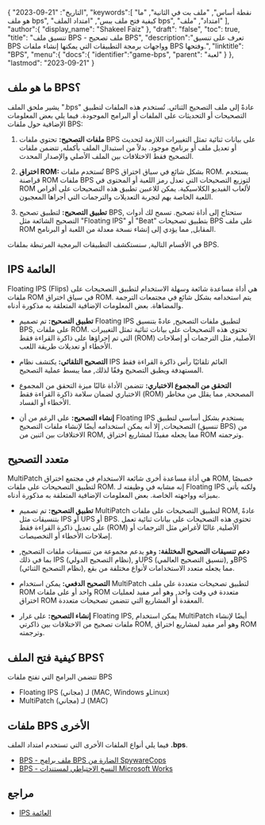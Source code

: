 {
"التاريخ": "21-09-2023",
   "keywords":[
"نقطة أساس",
"ملف بت في الثانية",
"ما هو ملف bps",
"كيفية فتح ملف ببس",
"امتداد الملف bps",
"امتداد",
"ملف"
],
   "author":{
"display_name": "Shakeel Faiz"
},
"draft": "false",
"toc": true,
"title": "تنسيق ملف BPS - ملف تصحيح BPS",
   "description":"تعرف على تنسيق BPS وواجهات برمجة التطبيقات التي يمكنها إنشاء ملفات BPS وفتحها.",
"linktitle": "BPS",
   "menu":{
      "docs":{
         "identifier":"game-bps",
"parent": "لعبة"
}
},
"lastmod": "2023-09-21"
}

## ما هو ملف BPS؟

يشير ملحق الملف ".bps" عادةً إلى ملف التصحيح الثنائي. تُستخدم هذه الملفات لتطبيق التصحيحات أو التحديثات على الملفات أو البرامج الموجودة. فيما يلي بعض المعلومات الإضافية حول ملفات BPS:

1. **ملفات التصحيح:** تحتوي ملفات BPS على بيانات ثنائية تمثل التغييرات اللازمة لتحديث أو تعديل ملف أو برنامج موجود. بدلاً من استبدال الملف بأكمله, تتضمن ملفات التصحيح فقط الاختلافات بين الملف الأصلي والإصدار المحدث.

2. **اختراق ROM:** تُستخدم ملفات BPS بشكل شائع في سياق اختراق ROM. يستخدم قراصنة ROM ملفات BPS لتوزيع التصحيحات التي تعدل رمز اللعبة أو المحتوى في ROM لألعاب الفيديو الكلاسيكية. يمكن للاعبين تطبيق هذه التصحيحات على أقراص اللعبة الخاصة بهم لتجربة التعديلات والترجمات التي أجراها المعجبون.

3. **تطبيق التصحيح:** لتطبيق تصحيح BPS, ستحتاج إلى أداة تصحيح. تسمح لك أدوات التصحيح الشائعة مثل "Floating IPS" أو "Beat" بتطبيق تصحيحات BPS على ملف ROM المقابل, مما يؤدي إلى إنشاء نسخة معدلة من اللعبة أو البرنامج.

في الأقسام التالية, سنستكشف التطبيقات البرمجية المرتبطة بملفات BPS.

## IPS العائمة

Floating IPS (Flips) هي أداة مساعدة شائعة وسهلة الاستخدام لتطبيق التصحيحات على ملفات ROM في سياق اختراق ROM. يتم استخدامه بشكل شائع في مجتمعات الترجمة والمضاهاة. بعض المعلومات الإضافية المتعلقة به مذكورة أدناه.

- **تطبيق التصحيح:** تم تصميم Floating IPS لتطبيق ملفات التصحيح, عادةً بتنسيق BPS, على ملفات ROM. تحتوي هذه التصحيحات على بيانات ثنائية تمثل التغييرات التي تم إجراؤها على ذاكرة القراءة فقط (ROM) الأصلية, مثل الترجمات أو إصلاحات الأخطاء أو تعديلات طريقة اللعب.

- **التصحيح التلقائي:** يكتشف نظام IPS العائم تلقائيًا رأس ذاكرة القراءة فقط المستهدفة ويطبق التصحيح وفقًا لذلك, مما يبسط عملية التصحيح.

- **التحقق من المجموع الاختباري:** تتضمن الأداة غالبًا ميزة التحقق من المجموع الاختباري لضمان سلامة ذاكرة القراءة فقط (ROM) المصححة, مما يقلل من مخاطر الأخطاء أو الفساد.

- **إنشاء التصحيح:** على الرغم من أن Floating IPS يستخدم بشكل أساسي لتطبيق التصحيحات, إلا أنه يمكن استخدامه أيضًا لإنشاء ملفات التصحيح (تنسيق BPS) من الاختلافات بين اثنين من ROM, مما يجعله مفيدًا لمشاريع اختراق ROM وترجمته.

## متعدد التصحيح

MultiPatch هي أداة مساعدة أخرى شائعة الاستخدام في مجتمع اختراق ROM, خصيصًا لتطبيق التصحيحات على ملفات ROM. إنه مشابه في وظيفته لـ Floating IPS ولكنه يأتي بميزاته وواجهته الخاصة. بعض المعلومات الإضافية المتعلقة به مذكورة أدناه.

- **تطبيق التصحيح:** تم تصميم MultiPatch لتطبيق التصحيحات على ملفات ROM, عادةً بتنسيقات مثل IPS أو UPS أو BPS. تحتوي هذه التصحيحات على بيانات ثنائية تعمل على تعديل ذاكرة القراءة فقط (ROM) الأصلية, غالبًا لأغراض مثل الترجمات أو إصلاحات الأخطاء أو التخصيصات.

- **دعم تنسيقات التصحيح المختلفة:** وهو يدعم مجموعة من تنسيقات ملفات التصحيح, بما في ذلك IPS (نظام التصحيح الدولي), وUPS (تنسيق التصحيح العالمي), وBPS (نظام التصحيح الثنائي), مما يجعله متعدد الاستخدامات لأنواع مختلفة من بقع.

- **التصحيح الدفعي:** يمكن استخدام MultiPatch لتطبيق تصحيحات متعددة على ملف ROM واحد أو على ملفات ROM متعددة في وقت واحد, وهو أمر مفيد لعمليات اختراق ROM المعقدة أو المشاريع التي تتضمن تصحيحات متعددة.

- **إنشاء التصحيح:** على غرار Floating IPS, يمكن استخدام MultiPatch أيضًا لإنشاء ملفات تصحيح من الاختلافات بين ذاكرتي ROM, وهو أمر مفيد لمشاريع اختراق ROM وترجمته.

## كيفية فتح الملف BPS؟

تتضمن البرامج التي تفتح ملفات BPS

- Floating IPS (مجاني) لـ (MAC, Windows وLinux)
- MultiPatch (مجاني) لـ (MAC)

## ملفات BPS الأخرى

فيما يلي أنواع الملفات الأخرى التي تستخدم امتداد الملف **.bps**.

- [BPS - ملف برامج BPS الضارة من SpywareCops](/ar/misc/bps-malware/)
- [BPS - النسخ الاحتياطي لمستندات Microsoft Works](/ar/misc/bps-works/)

## مراجع
* [IPS العائمة](https://www.gamebrew.org/wiki/Floating_IPS)

